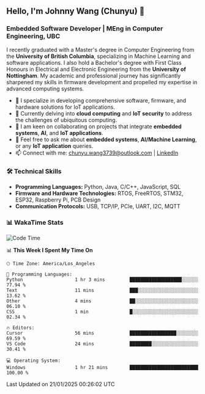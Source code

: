 ## Hello, I'm Johnny Wang (Chunyu) 👋

### Embedded Software Developer | MEng in Computer Engineering, UBC

I recently graduated with a Master's degree in Computer Engineering from the **University of British Columbia**, specializing in Machine Learning and software applications. I also hold a Bachelor's degree with First Class Honours in Electrical and Electronic Engineering from the **University of Nottingham**. My academic and professional journey has significantly sharpened my skills in firmware development and propelled my expertise in advanced computing systems.

- 🔭 I specialize in developing comprehensive software, firmware, and hardware solutions for IoT applications.
- 🌱 Currently delving into **cloud computing** and **IoT security** to address the challenges of ubiquitous computing.
- 🤝 I am keen on collaborating on projects that integrate **embedded systems**, **AI**, and **IoT applications**.
- 💬 Feel free to ask me about **embedded systems**, **AI/Machine Learning**, or any **IoT application** queries.
- 📫 Connect with me: [chunyu.wang3739@outlook.com](mailto:chunyu.wang3739@outlook.com) | [LinkedIn](https://www.linkedin.com/in/shycw1/)


### 🛠️ Technical Skills
- **Programming Languages:** Python, Java, C/C++, JavaScript, SQL
- **Firmware and Hardware Technologies:** RTOS, FreeRTOS, STM32, ESP32, Raspberry Pi, PCB Design
- **Communication Protocols:** USB, TCP/IP, PCIe, UART, I2C, MQTT

### 📊 WakaTime Stats
<!--START_SECTION:waka-->
![Code Time](http://img.shields.io/badge/Code%20Time-49%20hrs%2059%20mins-blue)

📊 **This Week I Spent My Time On** 

```text
🕑︎ Time Zone: America/Los_Angeles

💬 Programming Languages: 
Python                   1 hr 3 mins         ███████████████████░░░░░░   77.94 % 
Text                     11 mins             ███░░░░░░░░░░░░░░░░░░░░░░   13.62 % 
Other                    4 mins              ██░░░░░░░░░░░░░░░░░░░░░░░   06.10 % 
CSS                      1 min               █░░░░░░░░░░░░░░░░░░░░░░░░   02.34 % 

🔥 Editors: 
Cursor                   56 mins             █████████████████░░░░░░░░   69.59 % 
VS Code                  24 mins             ████████░░░░░░░░░░░░░░░░░   30.41 % 

💻 Operating System: 
Windows                  1 hr 21 mins        █████████████████████████   100.00 % 
```


 Last Updated on 21/01/2025 00:26:02 UTC
<!--END_SECTION:waka-->
